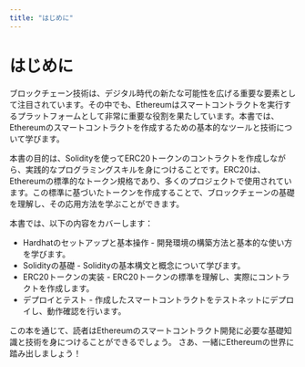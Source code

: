```yaml
---
title: "はじめに"
---
```


# はじめに

ブロックチェーン技術は、デジタル時代の新たな可能性を広げる重要な要素として注目されています。その中でも、Ethereumはスマートコントラクトを実行するプラットフォームとして非常に重要な役割を果たしています。本書では、Ethereumのスマートコントラクトを作成するための基本的なツールと技術について学びます。

本書の目的は、Solidityを使ってERC20トークンのコントラクトを作成しながら、実践的なプログラミングスキルを身につけることです。ERC20は、Ethereumの標準的なトークン規格であり、多くのプロジェクトで使用されています。この標準に基づいたトークンを作成することで、ブロックチェーンの基礎を理解し、その応用方法を学ぶことができます。

本書では、以下の内容をカバーします：

- Hardhatのセットアップと基本操作 - 開発環境の構築方法と基本的な使い方を学びます。
- Solidityの基礎 - Solidityの基本構文と概念について学びます。
- ERC20トークンの実装 - ERC20トークンの標準を理解し、実際にコントラクトを作成します。
- デプロイとテスト - 作成したスマートコントラクトをテストネットにデプロイし、動作確認を行います。

この本を通じて、読者はEthereumのスマートコントラクト開発に必要な基礎知識と技術を身につけることができるでしょう。
さあ、一緒にEthereumの世界に踏み出しましょう！